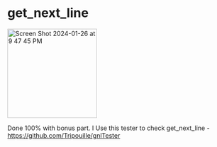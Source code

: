 # get_next_line
<img width="202" alt="Screen Shot 2024-01-26 at 9 47 45 PM" src="https://github.com/AgvanGrigoryan/get_next_line/assets/101641443/e7b523e5-8fba-44b9-99fb-a600a7d409f3">

Done 100% with bonus part.
I Use this tester to check get_next_line - https://github.com/Tripouille/gnlTester
